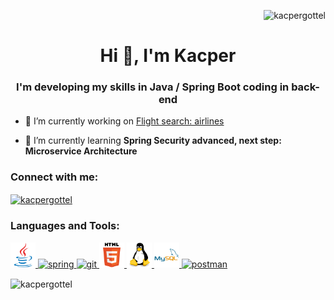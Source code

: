 <p align="right"> <img src="https://komarev.com/ghpvc/?username=kacpergottel&label=Profile%20views&color=0e75b6&style=flat" alt="kacpergottel" /> </p>

<h1 align="center">Hi 👋, I'm Kacper</h1>
<h3 align="center">I'm developing my skills in Java / Spring Boot coding in back-end</h3>


- 🔭 I’m currently working on [Flight search: airlines](https://github.com/KacperGottel/airlines)

- 🌱 I’m currently learning **Spring Security advanced, next step: Microservice Architecture**

<h3 align="left">Connect with me:</h3>
<p align="left">
<a href="https://linkedin.com/in/kacpergottel" target="blank"><img align="center" src="https://raw.githubusercontent.com/rahuldkjain/github-profile-readme-generator/master/src/images/icons/Social/linked-in-alt.svg" alt="kacpergottel" height="30" width="40" /></a>
</p>

<h3 align="left">Languages and Tools:</h3>
<p align="left"> <a href="https://www.java.com" target="_blank" rel="noreferrer"> <img src="https://raw.githubusercontent.com/devicons/devicon/master/icons/java/java-original.svg" alt="java" width="40" height="40"/> </a> <a href="https://spring.io/" target="_blank" rel="noreferrer"> <img src="https://www.vectorlogo.zone/logos/springio/springio-icon.svg" alt="spring" width="40" height="40"/> </a> <a href="https://git-scm.com/" target="_blank" rel="noreferrer"> <img src="https://www.vectorlogo.zone/logos/git-scm/git-scm-icon.svg" alt="git" width="40" height="40"/> </a> <a href="https://www.w3.org/html/" target="_blank" rel="noreferrer"> <img src="https://raw.githubusercontent.com/devicons/devicon/master/icons/html5/html5-original-wordmark.svg" alt="html5" width="40" height="40"/> </a> <a href="https://www.linux.org/" target="_blank" rel="noreferrer"> <img src="https://raw.githubusercontent.com/devicons/devicon/master/icons/linux/linux-original.svg" alt="linux" width="40" height="40"/> </a> <a href="https://www.mysql.com/" target="_blank" rel="noreferrer"> <img src="https://raw.githubusercontent.com/devicons/devicon/master/icons/mysql/mysql-original-wordmark.svg" alt="mysql" width="40" height="40"/> </a> <a href="https://postman.com" target="_blank" rel="noreferrer"> <img src="https://www.vectorlogo.zone/logos/getpostman/getpostman-icon.svg" alt="postman" width="40" height="40"/> </a>  </p>

<p><img align="center" src="https://github-readme-stats.vercel.app/api/top-langs?username=kacpergottel&show_icons=true&locale=en&layout=compact" alt="kacpergottel" /></p>

